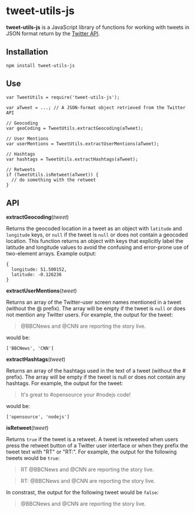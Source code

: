 # tweet-utils-js

**tweet-utils-js** is a JavaScript library of functions for working with tweets in JSON format return by the [Twitter API](https://dev.twitter.com/rest/public).

## Installation

```
npm install tweet-utils-js
```

## Use

```
var TweetUtils = require('tweet-utils-js');

var aTweet = ...; // A JSON-format object retrieved from the Twitter API

// Geocoding
var geoCoding = TweetUtils.extractGeocoding(aTweet);

// User Mentions
var userMentions = TweetUtils.extractUserMentions(aTweet);

// Hashtags
var hashtags = TweetUtils.extractHashtags(aTweet);

// Retweets
if (TweetUtils.isRetweet(aTweet)) {
  // do something with the retweet
}
```

## API

**extractGeocoding**(*tweet*)

Returns the geocoded location in a tweet as an object with `latitude` and `longitude` keys, or `null` if the tweet is `null` or does not contain a geocoded location. This function returns an object with keys that explicitly label the latitude and longitude values to avoid the confusing and error-prone use of two-element arrays. Example output:

```
{
  longitude: 51.500152,
  latitude: -0.126236
}
```

**extractUserMentions**(*tweet*)

Returns an array of the Twitter-user screen names mentioned in a tweet (without the @ prefix). The array will be empty if the tweet is `null` or does not mention any Twitter users. For example, the output for the tweet:

> @BBCNews and @CNN are reporting the story live.

would be:

```
['BBCNews', 'CNN']
```

**extractHashtags**(*tweet*)

Returns an array of the hashtags used in the text of a tweet (without the # prefix). The array will be empty if the tweet is null or does not contain any hashtags. For example, the output for the tweet:

> It's great to #opensource your #nodejs code!

would be:

```
['opensource', 'nodejs']
```

**isRetweet**(*tweet*)

Returns `true` if the tweet is a retweet. A tweet is retweeted when users press the retweet button of a Twitter user interface or when they prefix the tweet text with "RT" or "RT:". For example, the output for the following tweets would be `true`:

> RT @BBCNews and @CNN are reporting the story live.

> RT: @BBCNews and @CNN are reporting the story live.

In constrast, the output for the following tweet would be `false`:

> @BBCNews and @CNN are reporting the story live.
